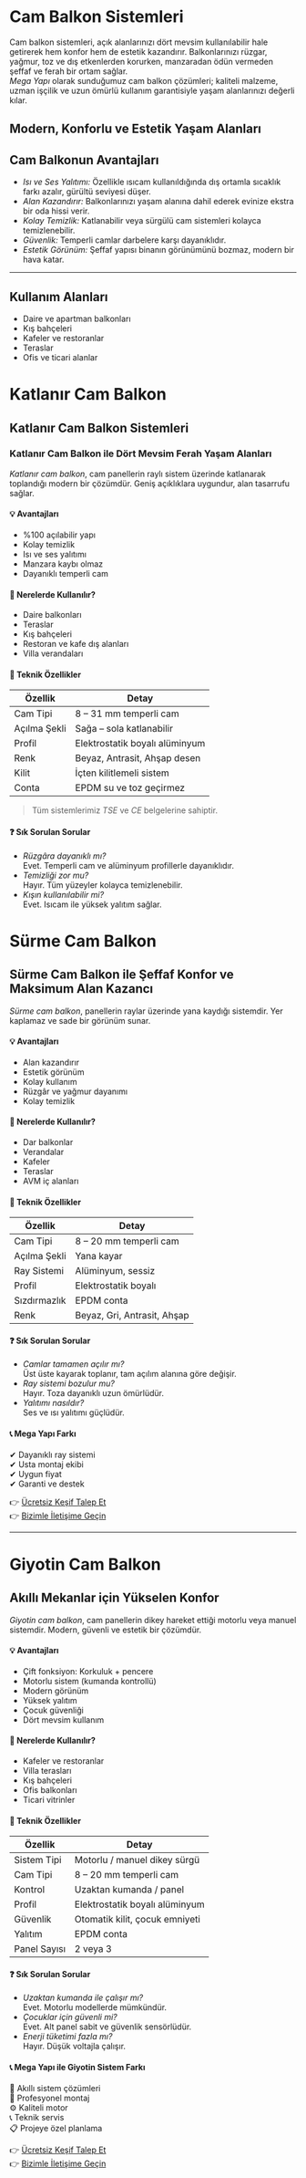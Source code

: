 
# Cam Balkon Sistemleri


Cam balkon sistemleri, açık alanlarınızı dört mevsim kullanılabilir hale getirerek hem konfor hem de estetik kazandırır. Balkonlarınızı rüzgar, yağmur, toz ve dış etkenlerden korurken, manzaradan ödün vermeden şeffaf ve ferah bir ortam sağlar.  
*Mega Yapı* olarak sunduğumuz cam balkon çözümleri; kaliteli malzeme, uzman işçilik ve uzun ömürlü kullanım garantisiyle yaşam alanlarınızı değerli kılar.

## Modern, Konforlu ve Estetik Yaşam Alanları

## Cam Balkonun Avantajları

- *Isı ve Ses Yalıtımı:* Özellikle ısıcam kullanıldığında dış ortamla sıcaklık farkı azalır, gürültü seviyesi düşer.  
- *Alan Kazandırır:* Balkonlarınızı yaşam alanına dahil ederek evinize ekstra bir oda hissi verir.  
- *Kolay Temizlik:* Katlanabilir veya sürgülü cam sistemleri kolayca temizlenebilir.  
- *Güvenlik:* Temperli camlar darbelere karşı dayanıklıdır.  
- *Estetik Görünüm:* Şeffaf yapısı binanın görünümünü bozmaz, modern bir hava katar.

---

## Kullanım Alanları

- Daire ve apartman balkonları  
- Kış bahçeleri  
- Kafeler ve restoranlar  
- Teraslar  
- Ofis ve ticari alanlar  


# Katlanır Cam Balkon

## Katlanır Cam Balkon Sistemleri


### Katlanır Cam Balkon ile Dört Mevsim Ferah Yaşam Alanları

*Katlanır cam balkon*, cam panellerin raylı sistem üzerinde katlanarak toplandığı modern bir çözümdür. Geniş açıklıklara uygundur, alan tasarrufu sağlar.

#### 💡 Avantajları

- %100 açılabilir yapı  
- Kolay temizlik  
- Isı ve ses yalıtımı  
- Manzara kaybı olmaz  
- Dayanıklı temperli cam  

#### 📐 Nerelerde Kullanılır?
- Daire balkonları  
- Teraslar  
- Kış bahçeleri  
- Restoran ve kafe dış alanları  
- Villa verandaları  

#### 🔧 Teknik Özellikler
| Özellik | Detay |
|----------|-------|
| Cam Tipi | 8 – 31 mm temperli cam |
| Açılma Şekli | Sağa – sola katlanabilir |
| Profil | Elektrostatik boyalı alüminyum |
| Renk | Beyaz, Antrasit, Ahşap desen |
| Kilit | İçten kilitlemeli sistem |
| Conta | EPDM su ve toz geçirmez |

> Tüm sistemlerimiz *TSE* ve *CE* belgelerine sahiptir.

#### ❓ Sık Sorulan Sorular
- *Rüzgâra dayanıklı mı?*  
  Evet. Temperli cam ve alüminyum profillerle dayanıklıdır.  
- *Temizliği zor mu?*  
  Hayır. Tüm yüzeyler kolayca temizlenebilir.  
- *Kışın kullanılabilir mi?*  
  Evet. Isıcam ile yüksek yalıtım sağlar.


# Sürme Cam Balkon

## Sürme Cam Balkon ile Şeffaf Konfor ve Maksimum Alan Kazancı

*Sürme cam balkon*, panellerin raylar üzerinde yana kaydığı sistemdir. Yer kaplamaz ve sade bir görünüm sunar.

#### 💡 Avantajları
- Alan kazandırır  
- Estetik görünüm  
- Kolay kullanım  
- Rüzgâr ve yağmur dayanımı  
- Kolay temizlik  

#### 📐 Nerelerde Kullanılır?
- Dar balkonlar  
- Verandalar  
- Kafeler  
- Teraslar  
- AVM iç alanları  

#### 🔧 Teknik Özellikler
| Özellik | Detay |
|----------|-------|
| Cam Tipi | 8 – 20 mm temperli cam |
| Açılma Şekli | Yana kayar |
| Ray Sistemi | Alüminyum, sessiz |
| Profil | Elektrostatik boyalı |
| Sızdırmazlık | EPDM conta |
| Renk | Beyaz, Gri, Antrasit, Ahşap |

#### ❓ Sık Sorulan Sorular
- *Camlar tamamen açılır mı?*  
  Üst üste kayarak toplanır, tam açılım alanına göre değişir.  
- *Ray sistemi bozulur mu?*  
  Hayır. Toza dayanıklı uzun ömürlüdür.  
- *Yalıtımı nasıldır?*  
  Ses ve ısı yalıtımı güçlüdür.

#### 📞 Mega Yapı Farkı
✔ Dayanıklı ray sistemi  
✔ Usta montaj ekibi  
✔ Uygun fiyat  
✔ Garanti ve destek  

👉 [Ücretsiz Keşif Talep Et](#)  
👉 [Bizimle İletişime Geçin](#)

---

# Giyotin Cam Balkon

## Akıllı Mekanlar için Yükselen Konfor

*Giyotin cam balkon*, cam panellerin dikey hareket ettiği motorlu veya manuel sistemdir. Modern, güvenli ve estetik bir çözümdür.

#### 💡 Avantajları
- Çift fonksiyon: Korkuluk + pencere  
- Motorlu sistem (kumanda kontrollü)  
- Modern görünüm  
- Yüksek yalıtım  
- Çocuk güvenliği  
- Dört mevsim kullanım  

#### 📐 Nerelerde Kullanılır?
- Kafeler ve restoranlar  
- Villa terasları  
- Kış bahçeleri  
- Ofis balkonları  
- Ticari vitrinler  

#### 🔧 Teknik Özellikler
| Özellik | Detay |
|----------|-------|
| Sistem Tipi | Motorlu / manuel dikey sürgü |
| Cam Tipi | 8 – 20 mm temperli cam |
| Kontrol | Uzaktan kumanda / panel |
| Profil | Elektrostatik boyalı alüminyum |
| Güvenlik | Otomatik kilit, çocuk emniyeti |
| Yalıtım | EPDM conta |
| Panel Sayısı | 2 veya 3 |

#### ❓ Sık Sorulan Sorular
- *Uzaktan kumanda ile çalışır mı?*  
  Evet. Motorlu modellerde mümkündür.  
- *Çocuklar için güvenli mi?*  
  Evet. Alt panel sabit ve güvenlik sensörlüdür.  
- *Enerji tüketimi fazla mı?*  
  Hayır. Düşük voltajla çalışır.

#### 📞 Mega Yapı ile Giyotin Sistem Farkı
🧠 Akıllı sistem çözümleri  
🔧 Profesyonel montaj  
⚙ Kaliteli motor  
📞 Teknik servis  
📋 Projeye özel planlama  

👉 [Ücretsiz Keşif Talep Et](#)  
👉 [Bizimle İletişime Geçin](#)
